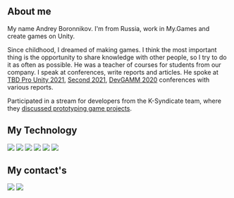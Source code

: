 ## About me
My name Andrey Boronnikov. I'm from Russia, work in My.Games and create games on Unity.

Since childhood, I dreamed of making games. 
I think the most important thing is the opportunity to share knowledge with other people, so I try to do it as often as possible. He was a teacher of courses for students from our company. I speak at conferences, write reports and articles.
He spoke at [TBD Pro Unity 2021](https://youtu.be/fSnYdlKqOpo), [Second 2021](https://youtu.be/TasWi76AGdg), [DevGAMM 2020](https://youtu.be/_VGobYAm6gA) conferences with various reports.

Participated in a stream for developers from the K-Syndicate team, where they [discussed prototyping game projects](https://www.youtube.com/live/-a2b8sM-mZc?feature=share).
    
## My Technology
  <img src="https://img.shields.io/badge/Unity-000000?style=for-the-badge&logo=Unity&logoColor=FFFFFF"/> <img src="https://img.shields.io/badge/Rider-E64415?style=for-the-badge&logo=Rider&logoColor=FFFFFF"/> <img src="https://img.shields.io/badge/.NET-512BD4?style=for-the-badge&logo=C Sharp&logoColor=FFFFFF"/> <img src="https://img.shields.io/badge/TypeScript-3178C6?style=for-the-badge&logo=TypeScript&logoColor=FFFFFF"/> <img src="https://img.shields.io/badge/TeamCity-007AFF?style=for-the-badge&logo=TeamCity&logoColor=FFFFFF"/> <img src="https://img.shields.io/badge/Blender-F5792A?style=for-the-badge&logo=BLENDER&logoColor=FFFFFF"/>

## My contact's
<a href="https://habr.com/ru/users/red-cat-fat/posts/"><img src="https://img.shields.io/badge/My posts in Habr-65A3BE?style=for-the-badge&logo=Habr&logoColor=FFFFFF"/></a>
<a href="https://t.me/red_cat_fat"><img src="https://img.shields.io/badge/I'm in the telegram-26A5E4?style=for-the-badge&logo=Telegram&logoColor=FFFFFF"/></a>
